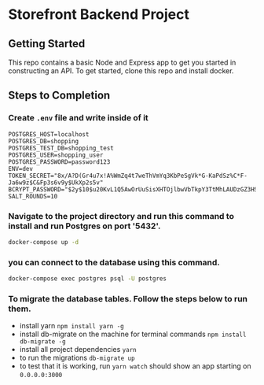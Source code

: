 # Storefront Backend Project

## Getting Started

This repo contains a basic Node and Express app to get you started in constructing an API. To get started, clone this repo and install docker.


## Steps to Completion

### Create `.env` file and write inside of it

```
POSTGRES_HOST=localhost
POSTGRES_DB=shopping
POSTGRES_TEST_DB=shopping_test
POSTGRES_USER=shopping_user
POSTGRES_PASSWORD=password123
ENV=dev
TOKEN_SECRET="8x/A?D(Gr4u7x!A%WmZq4t7weThVmYq3KbPeSgVk*G-KaPdSz%C*F-Ja6w9z$C&Fp3s6v9y$UkXp2s5v"
BCRYPT_PASSWORD="$2y$10$u20KvL1Q5AwOrUuSisXHTOjlbwVbTkpY3TtMhLAUDzGZ3HSwsIuaW"
SALT_ROUNDS=10
```

###  Navigate to the project directory and run this command to install and run Postgres on port '5432'.

```sh
docker-compose up -d
```
### you can connect to the database using this command.

```sh
docker-compose exec postgres psql -U postgres 
```
### To migrate the database tables. Follow the steps below to run them.

* install yarn `npm install yarn -g`
* install db-migrate on the machine for terminal commands `npm install db-migrate -g`
* install all project dependencies `yarn`
* to run the migrations `db-migrate up`
* to test that it is working, run `yarn watch` should show an app starting on `0.0.0.0:3000`

